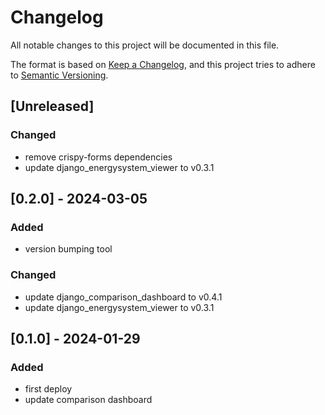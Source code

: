 # Changelog
All notable changes to this project will be documented in this file.

The format is based on [Keep a Changelog](https://keepachangelog.com/en/1.0.0/),
and this project tries to adhere to [Semantic Versioning](https://semver.org/spec/v2.0.0.html).

## [Unreleased]
### Changed
- remove crispy-forms dependencies
- update django_energysystem_viewer to v0.3.1

## [0.2.0] - 2024-03-05
### Added
- version bumping tool

### Changed
- update django_comparison_dashboard to v0.4.1
- update django_energysystem_viewer to v0.3.1

## [0.1.0] - 2024-01-29
### Added
- first deploy
- update comparison dashboard
